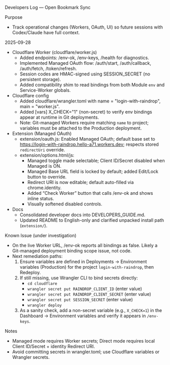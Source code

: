 Developers Log — Open Bookmark Sync

Purpose
- Track operational changes (Workers, OAuth, UI) so future sessions with Codex/Claude have full context.

2025-09-28
- Cloudflare Worker (cloudflare/worker.js)
  - Added endpoints: /env-ok, /env-keys, /health for diagnostics.
  - Implemented Managed OAuth flow: /auth/start, /auth/callback, /auth/fetch, /token/refresh.
  - Session codes are HMAC-signed using SESSION_SECRET (no persistent storage).
  - Added compatibility shim to read bindings from both Module `env` and Service-Worker globals.
- Cloudflare config
  - Added cloudflare/wrangler.toml with name = "login-with-raindrop", main = "worker.js".
  - Added [vars] X_CHECK="1" (non-secret) to verify env bindings appear at runtime in Git deployments.
  - Note: Git-managed Workers require matching `name` to project; variables must be attached to the Production deployment.
- Extension (Managed OAuth)
  - extension/oauth.js: Enabled Managed OAuth; default base set to https://login-with-raindrop.hello-a71.workers.dev; respects stored `redirectUri` override.
  - extension/options.html/js: 
    - Managed toggle made selectable; Client ID/Secret disabled when Managed is ON.
    - Managed Base URL field is locked by default; added Edit/Lock button to override.
    - Redirect URI is now editable; default auto-filled via chrome.identity.
    - Added “Check Worker” button that calls /env-ok and shows inline status.
    - Visually softened disabled controls.
- Docs
  - Consolidated developer docs into DEVELOPERS_GUIDE.md.
  - Updated README to English-only and clarified unpacked install path (`extension/`).

Known Issue (under investigation)
- On the live Worker URL, /env-ok reports all bindings as false. Likely a Git-managed deployment binding scope issue, not code.
- Next remediation paths:
  1) Ensure variables are defined in Deployments → Environment variables (Production) for the project `login-with-raindrop`, then Redeploy.
  2) If still missing, use Wrangler CLI to bind secrets directly:
     - `cd cloudflare`
     - `wrangler secret put RAINDROP_CLIENT_ID` (enter value)
     - `wrangler secret put RAINDROP_CLIENT_SECRET` (enter value)
     - `wrangler secret put SESSION_SECRET` (enter value)
     - `wrangler deploy`
  3) As a sanity check, add a non-secret variable (e.g., `X_CHECK=1`) in the Dashboard → Environment variables and verify it appears in `/env-keys`.

Notes
- Managed mode requires Worker secrets; Direct mode requires local Client ID/Secret + identity Redirect URI.
- Avoid committing secrets in wrangler.toml; use Cloudflare variables or Wrangler secrets.
